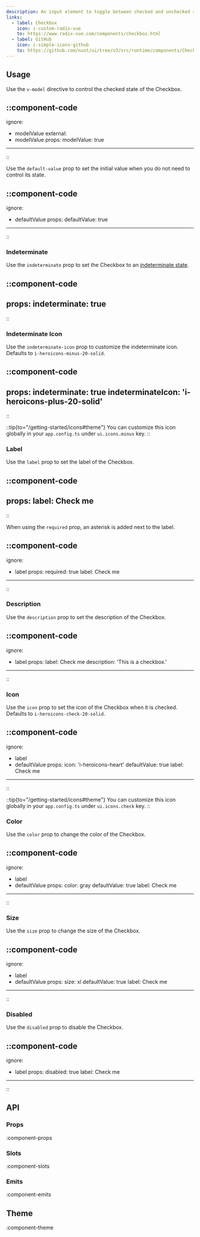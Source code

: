 ```yaml
---
description: An input element to toggle between checked and unchecked states.
links:
  - label: Checkbox
    icon: i-custom-radix-vue
    to: https://www.radix-vue.com/components/checkbox.html
  - label: GitHub
    icon: i-simple-icons-github
    to: https://github.com/nuxt/ui/tree/v3/src/runtime/components/Checkbox.vue
---
```


## Usage

Use the `v-model` directive to control the checked state of the Checkbox.

::component-code
---
ignore:
  - modelValue
external:
  - modelValue
props:
  modelValue: true
---
::

Use the `default-value` prop to set the initial value when you do not need to control its state.

::component-code
---
ignore:
  - defaultValue
props:
  defaultValue: true
---
::

### Indeterminate

Use the `indeterminate` prop to set the Checkbox to an [indeterminate state](https://developer.mozilla.org/en-US/docs/Web/HTML/Element/input/checkbox#indeterminate_state_checkboxes).

::component-code
---
props:
  indeterminate: true
---
::

### Indeterminate Icon

Use the `indeterminate-icon` prop to customize the indeterminate icon. Defaults to `i-heroicons-minus-20-solid`.

::component-code
---
props:
  indeterminate: true
  indeterminateIcon: 'i-heroicons-plus-20-solid'
---
::

::tip{to="/getting-started/icons#theme"}
You can customize this icon globally in your `app.config.ts` under `ui.icons.minus` key.
::

### Label

Use the `label` prop to set the label of the Checkbox.

::component-code
---
props:
  label: Check me
---
::

When using the `required` prop, an asterisk is added next to the label.

::component-code
---
ignore:
  - label
props:
  required: true
  label: Check me
---
::

### Description

Use the `description` prop to set the description of the Checkbox.

::component-code
---
ignore:
  - label
props:
  label: Check me
  description: 'This is a checkbox.'
---
::

### Icon

Use the `icon` prop to set the icon of the Checkbox when it is checked. Defaults to `i-heroicons-check-20-solid`.

::component-code
---
ignore:
  - label
  - defaultValue
props:
  icon: 'i-heroicons-heart'
  defaultValue: true
  label: Check me
---
::

::tip{to="/getting-started/icons#theme"}
You can customize this icon globally in your `app.config.ts` under `ui.icons.check` key.
::

### Color

Use the `color` prop to change the color of the Checkbox.

::component-code
---
ignore:
  - label
  - defaultValue
props:
  color: gray
  defaultValue: true
  label: Check me
---
::

### Size

Use the `size` prop to change the size of the Checkbox.

::component-code
---
ignore:
  - label
  - defaultValue
props:
  size: xl
  defaultValue: true
  label: Check me
---
::

### Disabled

Use the `disabled` prop to disable the Checkbox.

::component-code
---
ignore:
  - label
props:
  disabled: true
  label: Check me
---
::

## API

### Props

:component-props

### Slots

:component-slots

### Emits

:component-emits

## Theme

:component-theme

